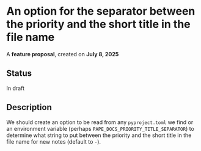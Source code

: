 # An option for the separator between the priority and the short title in the file name

A **feature proposal**, created on **July 8, 2025**

## Status

In draft

## Description

We should create an option to be read from any `pyproject.toml` we find or an environment variable (perhaps `PAPE_DOCS_PRIORITY_TITLE_SEPARATOR`) to determine what string to put between the priority and the short title in the file name for new notes (default to `-`).
